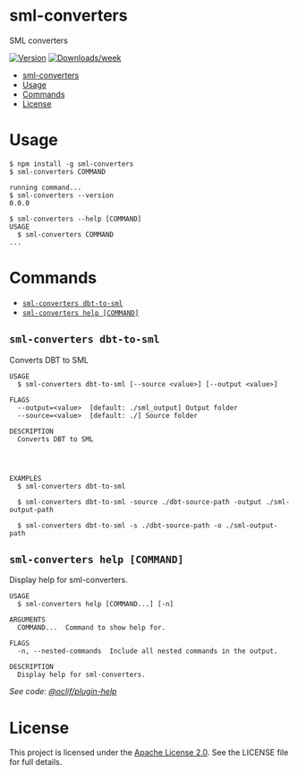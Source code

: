 # sml-converters

SML converters

[![Version](https://img.shields.io/npm/v/sml-converters.svg)](https://npmjs.org/package/sml-converters)
[![Downloads/week](https://img.shields.io/npm/dw/sml-converters.svg)](https://npmjs.org/package/sml-converters)

<!-- toc -->
* [sml-converters](#sml-converters)
* [Usage](#usage)
* [Commands](#commands)
* [License](#license)
<!-- tocstop -->

# Usage

```sh-session
$ npm install -g sml-converters
$ sml-converters COMMAND

running command...
$ sml-converters --version
0.0.0

$ sml-converters --help [COMMAND]
USAGE
  $ sml-converters COMMAND
...
```

# Commands

<!-- commands -->
* [`sml-converters dbt-to-sml`](#sml-converters-dbt-to-sml)
* [`sml-converters help [COMMAND]`](#sml-converters-help-command)

## `sml-converters dbt-to-sml`

Converts DBT to SML

```
USAGE
  $ sml-converters dbt-to-sml [--source <value>] [--output <value>]

FLAGS
  --output=<value>  [default: ./sml_output] Output folder
  --source=<value>  [default: ./] Source folder

DESCRIPTION
  Converts DBT to SML




EXAMPLES
  $ sml-converters dbt-to-sml

  $ sml-converters dbt-to-sml -source ./dbt-source-path -output ./sml-output-path

  $ sml-converters dbt-to-sml -s ./dbt-source-path -o ./sml-output-path
```

## `sml-converters help [COMMAND]`

Display help for sml-converters.

```
USAGE
  $ sml-converters help [COMMAND...] [-n]

ARGUMENTS
  COMMAND...  Command to show help for.

FLAGS
  -n, --nested-commands  Include all nested commands in the output.

DESCRIPTION
  Display help for sml-converters.
```

_See code: [@oclif/plugin-help](https://github.com/oclif/plugin-help/blob/v6.2.28/src/commands/help.ts)_
<!-- commandsstop -->

# License

This project is licensed under the [Apache License 2.0](LICENSE). See the LICENSE file for full details.
